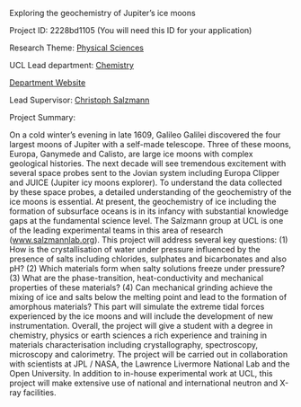 Exploring the geochemistry of Jupiter’s ice moons

Project ID: 2228bd1105
(You will need this ID for your application)

Research Theme: [Physical Sciences](../themes/physical-sciences.md)

UCL Lead department: [Chemistry](../departments/chemistry.md)

[Department Website](https://www.ucl.ac.uk/chemistry)

Lead Supervisor: [Christoph Salzmann](https://iris.ucl.ac.uk/iris/browse/profile?upi=CGSAL86)

Project Summary:

On a cold winter’s evening in late 1609, Galileo Galilei discovered the four largest moons of Jupiter with a self-made telescope. Three of these moons, Europa, Ganymede and Calisto, are large ice moons with complex geological histories. The next decade will see tremendous excitement with several space probes sent to the Jovian system including Europa Clipper and JUICE (Jupiter icy moons explorer). To understand the data collected by these space probes, a detailed understanding of the geochemistry of the ice moons is essential. At present, the geochemistry of ice including the formation of subsurface oceans is in its infancy with substantial knowledge gaps at the fundamental science level.
 The Salzmann group at UCL is one of the leading experimental teams in this area of research (www.salzmannlab.org). This project will address several key questions: (1) How is the crystallisation of water under pressure influenced by the presence of salts including chlorides, sulphates and bicarbonates and also pH? (2) Which materials form when salty solutions freeze under pressure? (3) What are the phase-transition, heat-conductivity and mechanical properties of these materials? (4) Can mechanical grinding achieve the mixing of ice and salts below the melting point and lead to the formation of amorphous materials? This part will simulate the extreme tidal forces experienced by the ice moons and will include the development of new instrumentation. Overall, the project will give a student with a degree in chemistry, physics or earth sciences a rich experience and training in materials characterisation including crystallography, spectroscopy, microscopy and calorimetry. The project will be carried out in collaboration with scientists at JPL / NASA, the Lawrence Livermore National Lab and the Open University. In addition to in-house experimental work at UCL, this project will make extensive use of national and international neutron and X-ray facilities.